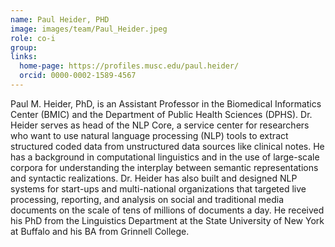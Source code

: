 ```yaml
---
name: Paul Heider, PHD
image: images/team/Paul_Heider.jpeg
role: co-i
group: 
links:
  home-page: https://profiles.musc.edu/paul.heider/
  orcid: 0000-0002-1589-4567 
---
```


Paul M. Heider, PhD, is an Assistant Professor in the Biomedical Informatics Center (BMIC) and the Department of Public Health Sciences (DPHS). Dr. Heider serves as head of the NLP Core, a service center for researchers who want to use natural language processing (NLP) tools to extract structured coded data from unstructured data sources like clinical notes. He has a background in computational linguistics and in the use of large-scale corpora for understanding the interplay between semantic representations and syntactic realizations. Dr. Heider has also built and designed NLP systems for start-ups and multi-national organizations that targeted live processing, reporting, and analysis on social and traditional media documents on the scale of tens of millions of documents a day. He received his PhD from the Linguistics Department at the State University of New York at Buffalo and his BA from Grinnell College.